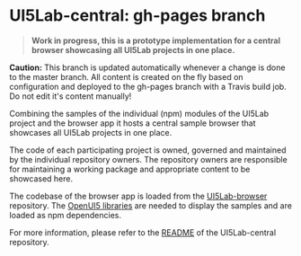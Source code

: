 # UI5Lab-central: gh-pages branch

> **Work in progress, this is a prototype implementation for a central browser showcasing all UI5Lab projects in one place.**  

**Caution:** This branch is updated automatically whenever a change is done to the master branch. All content is created on the fly based on configuration and deployed to the gh-pages branch with a Travis build job. Do not edit it's content manually!

Combining the samples of the individual (npm) modules of the UI5Lab project and the browser app it hosts a central sample browser that showcases all UI5Lab projects in one place.

The code of each participating project is owned, governed and maintained by the individual repository owners. 
The repository owners are responsible for maintaining a working package and appropriate content to be showcased here.
 
The codebase of the browser app is loaded from the [UI5Lab-browser](https://github.com/ui5lab/ui5lab-browser) repository. 
The [OpenUI5 libraries](http://github.com/OpenUI5) are needed to display the samples and are loaded as npm dependencies.

For more information, please refer to the [README](https://github.com/ui5lab/ui5lab-central) of the UI5Lab-central repository. 
